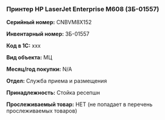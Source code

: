 ###  Принтер HP LaserJet Enterprise M608 (ЗБ-01557) </br>

**Серийный номер:** CNBVM8X152 </br>

**Инвентарный номер:** ЗБ-01557 </br>

**Код в 1С:** xxx </br> 

**Вид объекта:** МЦ

**Месяц/год покупки:** N/A </br>

**Отдел:** Служба приема и размещения </br>

**Принадлежность:** Стойка ресепшн</br>

**Прослеживаемый товар:** НЕТ (не попадает в перечень прослеживаемых товаров)
